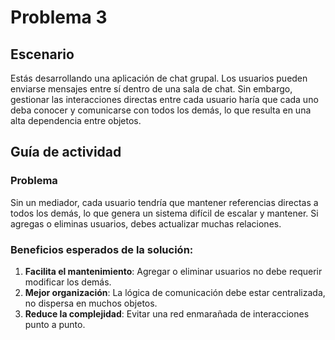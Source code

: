 # Problema 3

## Escenario
Estás desarrollando una aplicación de chat grupal. Los usuarios pueden enviarse mensajes entre sí dentro de una sala de chat. Sin embargo, gestionar las interacciones directas entre cada usuario haría que cada uno deba conocer y comunicarse con todos los demás, lo que resulta en una alta dependencia entre objetos.

## Guía de actividad
### Problema
Sin un mediador, cada usuario tendría que mantener referencias directas a todos los demás, lo que genera un sistema difícil de escalar y mantener. Si agregas o eliminas usuarios, debes actualizar muchas relaciones.

### Beneficios esperados de la solución:
1. **Facilita el mantenimiento**: Agregar o eliminar usuarios no debe requerir modificar los demás.
2. **Mejor organización**: La lógica de comunicación debe estar centralizada, no dispersa en muchos objetos.
3. **Reduce la complejidad**: Evitar una red enmarañada de interacciones punto a punto.